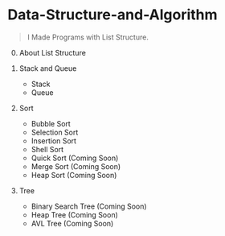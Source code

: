 # Data-Structure-and-Algorithm

> I Made Programs with List Structure.

0. About List Structure

1. Stack and Queue
   - Stack
   - Queue
   
2. Sort
   - Bubble Sort
   - Selection Sort
   - Insertion Sort
   - Shell Sort
   - Quick Sort (Coming Soon)
   - Merge Sort (Coming Soon)
   - Heap Sort (Coming Soon)
 
3. Tree
   - Binary Search Tree (Coming Soon)
   - Heap Tree (Coming Soon)
   - AVL Tree (Coming Soon)
